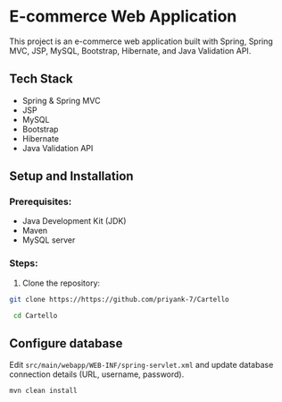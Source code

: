 # E-commerce Web Application

This project is an e-commerce web application built with Spring, Spring MVC, JSP, MySQL, Bootstrap, Hibernate, and Java Validation API.


## Tech Stack

* Spring & Spring MVC
* JSP
* MySQL
* Bootstrap
* Hibernate
* Java Validation API

## Setup and Installation

### Prerequisites:

* Java Development Kit (JDK)
* Maven
* MySQL server

### Steps:

1. Clone the repository:

```bash
git clone https://https://github.com/priyank-7/Cartello
```
```bash
 cd Cartello
```

## Configure database
Edit <code>src/main/webapp/WEB-INF/spring-servlet.xml</code> and update database connection details (URL, username, password).

```bash
mvn clean install
```
